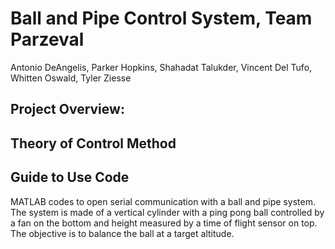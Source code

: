 # Ball and Pipe Control System, Team Parzeval


Antonio DeAngelis, Parker Hopkins, Shahadat Talukder, Vincent Del Tufo, Whitten Oswald, Tyler Ziesse

## Project Overview:



## Theory of Control Method

## Guide to Use Code



MATLAB codes to open serial communication with a ball and pipe system. The system is made of a vertical cylinder with a ping pong ball controlled by a fan on the bottom and height measured by a time of flight sensor on top. The objective is to balance the ball at a target altitude. 
